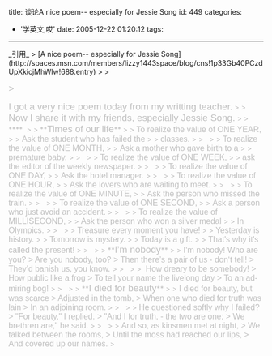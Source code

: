 title: 谈论A nice poem-- especially for Jessie Song
id: 449
categories:
  - '学英文,哎'
date: 2005-12-22 01:20:12
tags:
---

<div id="msgcns!9697D6160EFEBC17!488" class="bvMsg">

<p>_引用_ 
> [A nice poem-- especially for Jessie Song](http://spaces.msn.com/members/lizzy1443space/blog/cns!1p33Gb40PCzdUpXkicjMhWlw!688.entry)
> 
> <div align="center"><font color="#c0c0c0"></font></div><font color="#c0c0c0"><span lang="EN-US" style="font-size:14pt;font-family:Arial;">
> <p style="text-align:left;" align="center"><font color="#c0c0c0"><span lang="EN-US" style="font-size:14pt;font-family:Arial;">I got a very nice poem today from my writting teacher.</span></font>
> 
> <font color="#c0c0c0"><span lang="EN-US" style="font-size:14pt;font-family:Arial;">Now I share it with my friends, especially Jessie Song.</span></font>
> 
> <font color="#c0c0c0">**<span lang="EN-US" style="font-size:14pt;font-family:Arial;"></span>**</font> 
> 
> <font color="#c0c0c0">**<span lang="EN-US" style="font-size:14pt;font-family:Arial;">Times of our life</span>**<span lang="EN-US" style="font-size:12pt;font-family:宋体;"></span></font>
> 
> <font color="#c0c0c0"><span lang="EN-US" style="font-size:12pt;font-family:Arial;">To realize the value of ONE YEAR,</span><span lang="EN-US" style="font-size:12pt;font-family:宋体;"></span></font>
> 
> <font color="#c0c0c0"><span lang="EN-US" style="font-size:12pt;font-family:Arial;">Ask the student who has failed the</span><span lang="EN-US" style="font-size:12pt;font-family:宋体;"></span></font>
> 
> <font color="#c0c0c0"><span lang="EN-US" style="font-size:12pt;font-family:Arial;">classes.</span><span lang="EN-US" style="font-size:12pt;font-family:宋体;"></span></font>
> 
> <font color="#c0c0c0"><span lang="EN-US" style="font-size:12pt;font-family:Arial;"> </span><span lang="EN-US" style="font-size:12pt;font-family:宋体;"></span></font>
> 
> <font color="#c0c0c0"><span lang="EN-US" style="font-size:12pt;font-family:Arial;">To realize the value of ONE MONTH, </span><span lang="EN-US" style="font-size:12pt;font-family:宋体;"></span></font>
> 
> <font color="#c0c0c0"><span lang="EN-US" style="font-size:12pt;font-family:Arial;">Ask a mother who gave birth to a </span><span lang="EN-US" style="font-size:12pt;font-family:宋体;"></span></font>
> 
> <font color="#c0c0c0"><span lang="EN-US" style="font-size:12pt;font-family:Arial;">premature baby. </span><span lang="EN-US" style="font-size:12pt;font-family:宋体;"></span></font>
> 
> <font color="#c0c0c0"><span lang="EN-US" style="font-size:12pt;font-family:Arial;"> </span><span lang="EN-US" style="font-size:12pt;font-family:宋体;"></span></font>
> 
> <font color="#c0c0c0"><span lang="EN-US" style="font-size:12pt;font-family:Arial;">To realize the value of ONE WEEK,</span><span lang="EN-US" style="font-size:12pt;font-family:宋体;"></span></font>
> 
> <font color="#c0c0c0"><span lang="EN-US" style="font-size:12pt;font-family:Arial;">ask the editor of the weekly newspaper.</span><span lang="EN-US" style="font-size:12pt;font-family:宋体;"></span></font>
> 
> <font color="#c0c0c0"><span lang="EN-US" style="font-size:12pt;font-family:Arial;"> </span><span lang="EN-US" style="font-size:12pt;font-family:宋体;"></span></font>
> 
> <font color="#c0c0c0"><span lang="EN-US" style="font-size:12pt;font-family:Arial;">To realize the value of ONE DAY,</span><span lang="EN-US" style="font-size:12pt;font-family:宋体;"></span></font>
> 
> <font color="#c0c0c0"><span lang="EN-US" style="font-size:12pt;font-family:Arial;">Ask the hotel manager. </span><span lang="EN-US" style="font-size:12pt;font-family:宋体;"></span></font>
> 
> <font color="#c0c0c0"><span lang="EN-US" style="font-size:12pt;font-family:Arial;"> </span><span lang="EN-US" style="font-size:12pt;font-family:宋体;"></span></font>
> 
> <font color="#c0c0c0"><span lang="EN-US" style="font-size:12pt;font-family:Arial;">To realize the value of ONE HOUR,</span><span lang="EN-US" style="font-size:12pt;font-family:宋体;"></span></font>
> 
> <font color="#c0c0c0"><span lang="EN-US" style="font-size:12pt;font-family:Arial;">Ask the lovers who are waiting to meet.</span><span lang="EN-US" style="font-size:12pt;font-family:宋体;"></span></font>
> 
> <font color="#c0c0c0"><span lang="EN-US" style="font-size:12pt;font-family:Arial;"> </span><span lang="EN-US" style="font-size:12pt;font-family:宋体;"></span></font>
> 
> <font color="#c0c0c0"><span lang="EN-US" style="font-size:12pt;font-family:Arial;">To realize the value of ONE MINUTE,</span><span lang="EN-US" style="font-size:12pt;font-family:宋体;"></span></font>
> 
> <font color="#c0c0c0"><span lang="EN-US" style="font-size:12pt;font-family:Arial;">Ask the person who missed the train.</span><span lang="EN-US" style="font-size:12pt;font-family:宋体;"></span></font>
> 
> <font color="#c0c0c0"><span lang="EN-US" style="font-size:12pt;font-family:Arial;"> </span><span lang="EN-US" style="font-size:12pt;font-family:宋体;"></span></font>
> 
> <font color="#c0c0c0"><span lang="EN-US" style="font-size:12pt;font-family:Arial;">To realize the value of ONE SECOND,</span><span lang="EN-US" style="font-size:12pt;font-family:宋体;"></span></font>
> 
> <font color="#c0c0c0"><span lang="EN-US" style="font-size:12pt;font-family:Arial;">Ask a person who just avoid an accident.</span><span lang="EN-US" style="font-size:12pt;font-family:宋体;"></span></font>
> 
> <font color="#c0c0c0"><span lang="EN-US" style="font-size:12pt;font-family:Arial;"> </span><span lang="EN-US" style="font-size:12pt;font-family:宋体;"></span></font>
> 
> <font color="#c0c0c0"><span lang="EN-US" style="font-size:12pt;font-family:Arial;">To realize the value of MILLISECOND,</span><span lang="EN-US" style="font-size:12pt;font-family:宋体;"></span></font>
> 
> <font color="#c0c0c0"><span lang="EN-US" style="font-size:12pt;font-family:Arial;">Ask the person who won a silver medal </span><span lang="EN-US" style="font-size:12pt;font-family:宋体;"></span></font>
> 
> <font color="#c0c0c0"><span lang="EN-US" style="font-size:12pt;font-family:Arial;">In Olympics. </span><span lang="EN-US" style="font-size:12pt;font-family:宋体;"></span></font>
> 
> <font color="#c0c0c0"><span lang="EN-US" style="font-size:12pt;font-family:Arial;"> </span><span lang="EN-US" style="font-size:12pt;font-family:宋体;"></span></font>
> 
> <font color="#c0c0c0"><span lang="EN-US" style="font-size:12pt;font-family:Arial;">Treasure every moment you have!</span><span lang="EN-US" style="font-size:12pt;font-family:宋体;"></span></font>
> 
> <font color="#c0c0c0"><span lang="EN-US" style="font-size:12pt;font-family:Arial;">Yesterday is history. </span><span lang="EN-US" style="font-size:12pt;font-family:宋体;"></span></font>
> 
> <font color="#c0c0c0"><span lang="EN-US" style="font-size:12pt;font-family:Arial;">Tomorrow is mystery.</span><span lang="EN-US" style="font-size:12pt;font-family:宋体;"></span></font>
> 
> <font color="#c0c0c0"><span lang="EN-US" style="font-size:12pt;font-family:Arial;">Today is a gift. </span><span lang="EN-US" style="font-size:12pt;font-family:宋体;"></span></font>
> 
> <font color="#c0c0c0"><span lang="EN-US" style="font-size:12pt;font-family:Arial;">That's why it's called the present!</span><span lang="EN-US" style="font-size:12pt;font-family:宋体;"></span></font>
> 
> <font color="#c0c0c0"><span lang="EN-US" style="font-size:12pt;font-family:Arial;"> </span><span lang="EN-US" style="font-size:12pt;font-family:宋体;"></span></font>
> 
> <font color="#c0c0c0">**<span lang="EN-US" style="font-size:14pt;font-family:Arial;">I’m nobody</span>**<span lang="EN-US" style="font-size:12pt;font-family:宋体;"></span></font>
> 
> <font color="#c0c0c0"><span lang="EN-US" style="font-size:12pt;font-family:Arial;">I‘m nobody! Who are you? 
> Are you nobody, too? 
> Then there’s a pair of us - don‘t tell! 
> They’d banish us, you know. </span><span lang="EN-US" style="font-size:12pt;font-family:宋体;"></span></font>
> 
> <font color="#c0c0c0"><span lang="EN-US" style="font-size:12pt;font-family:Arial;"> </span><span lang="EN-US" style="font-size:12pt;font-family:宋体;"></span></font>
> 
> <font color="#c0c0c0"><span lang="EN-US" style="font-size:12pt;font-family:Arial;"> How dreary to be somebody! 
> How public like a frog 
> To tell your name the livelong day 
> To an admiring bog! </span><span lang="EN-US" style="font-size:12pt;font-family:宋体;"></span></font>
> 
> <font color="#c0c0c0"><span lang="EN-US" style="font-size:12pt;font-family:Arial;"> </span><span lang="EN-US" style="font-size:12pt;font-family:宋体;"></span></font>
> 
> <font color="#c0c0c0">**<span lang="EN-US" style="font-size:14pt;font-family:Arial;">I died for beauty</span>**<span lang="EN-US" style="font-size:12pt;font-family:宋体;"></span></font>
> 
> <font color="#c0c0c0"><span lang="EN-US" style="font-size:12pt;font-family:Arial;">I died for beauty, but was scarce
> Adjusted in the tomb,
> When one who died for truth was lain
> In an adjoining room.</span><span lang="EN-US" style="font-size:12pt;font-family:宋体;"></span></font>
> 
> <font color="#c0c0c0"><span lang="EN-US" style="font-size:12pt;font-family:Arial;"> </span><span lang="EN-US" style="font-size:12pt;font-family:宋体;"></span></font>
> 
> <font color="#c0c0c0"><span lang="EN-US" style="font-size:12pt;font-family:Arial;">He questioned softly why I failed?
> &quot;For beauty,&quot; I replied.
> &quot;And I for truth, - the two are one;
> We brethren are,&quot; he said.</span><span lang="EN-US" style="font-size:12pt;font-family:宋体;"></span></font>
> 
> <font color="#c0c0c0"><span lang="EN-US" style="font-size:12pt;font-family:Arial;"> </span><span lang="EN-US" style="font-size:12pt;font-family:宋体;"></span></font>
> 
> <span lang="EN-US" style="font-size:12pt;font-family:Arial;"><font color="#c0c0c0">And so, as kinsmen met at night,
> We talked between the rooms,
> Until the moss had reached our lips,
> And covered up our names.</font></span><span lang="EN-US" style="font-size:12pt;font-family:宋体;"></span>
> </span></font></div>